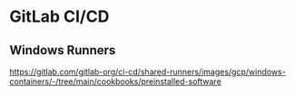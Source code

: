 # GitLab CI/CD

## Windows Runners

https://gitlab.com/gitlab-org/ci-cd/shared-runners/images/gcp/windows-containers/-/tree/main/cookbooks/preinstalled-software
